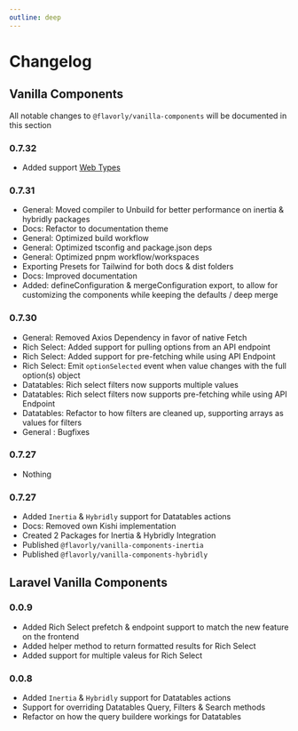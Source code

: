 ```yaml
---
outline: deep
---
```


# Changelog

## Vanilla Components

All notable changes to `@flavorly/vanilla-components` will be documented in this section

### 0.7.32
- Added support [Web Types](https://github.com/JetBrains/web-types/tree/master)

### 0.7.31

- General: Moved compiler to Unbuild for better performance on inertia & hybridly packages
- Docs: Refactor to documentation theme
- General: Optimized build workflow
- General: Optimized tsconfig and package.json deps
- General: Optimized pnpm workflow/workspaces
- Exporting Presets for Tailwind for both docs & dist folders
- Docs: Improved documentation
- Added: defineConfiguration & mergeConfiguration export, to allow for customizing the components while keeping the defaults / deep merge


### 0.7.30

- General: Removed Axios Dependency in favor of native Fetch
- Rich Select: Added support for pulling options from an API endpoint
- Rich Select: Added support for pre-fetching while using API Endpoint
- Rich Select: Emit `optionSelected` event when value changes with the full option(s) object
- Datatables: Rich select filters now supports multiple values
- Datatables: Rich select filters now supports pre-fetching while using API Endpoint
- Datatables: Refactor to how filters are cleaned up, supporting arrays as values for filters
- General : Bugfixes


### 0.7.27

- Nothing

### 0.7.27

- Added `Inertia` & `Hybridly` support for Datatables actions
- Docs: Removed own Kishi implementation
- Created 2 Packages for Inertia & Hybridly Integration
- Published `@flavorly/vanilla-components-inertia`
- Published `@flavorly/vanilla-components-hybridly`



## Laravel Vanilla Components

### 0.0.9

- Added Rich Select prefetch & endpoint support to match the new feature on the frontend
- Added helper method to return formatted results for Rich Select
- Added support for multiple valeus for Rich Select

### 0.0.8

- Added `Inertia` & `Hybridly` support for Datatables actions
- Support for overriding Datatables Query, Filters & Search methods
- Refactor on how the query buildere workings for Datatables



